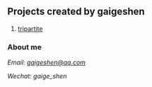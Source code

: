 ## Projects created by gaigeshen

1. [tripartite](<https://github.com/gaigeshen/tripartite>)


### About me

*Email: gaigeshen@qq.com*

*Wechat: gaige_shen*

